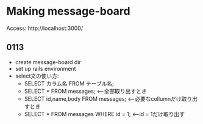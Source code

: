 # Making message-board
Access: http://localhost:3000/

## 0113
* create message-board dir
* set up rails environment
* select文の使い方: 
  * SELECT カラム名 FROM テーブル名;
  * SELECT * FROM messages; <--全部取り出すとき
  * SELECT id,name,body FROM messages; <--必要なcollumnだけ取り出すとき
  * SELECT * FROM messages WHERE id = 1; <--id = 1だけ取り出す
